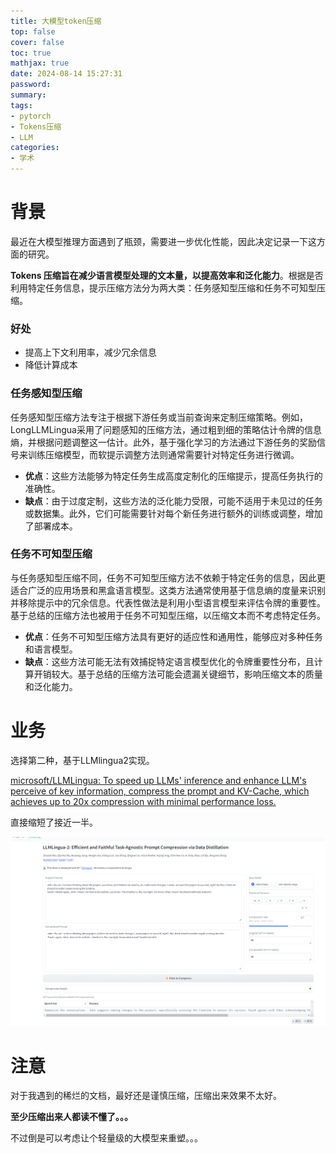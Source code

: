 ```yaml
---
title: 大模型token压缩
top: false
cover: false
toc: true
mathjax: true
date: 2024-08-14 15:27:31
password:
summary:
tags:
- pytorch
- Tokens压缩
- LLM
categories:
- 学术
---
```


# 背景

最近在大模型推理方面遇到了瓶颈，需要进一步优化性能，因此决定记录一下这方面的研究。

**Tokens 压缩旨在减少语言模型处理的文本量，以提高效率和泛化能力**。根据是否利用特定任务信息，提示压缩方法分为两大类：任务感知型压缩和任务不可知型压缩。

### 好处

- 提高上下文利用率，减少冗余信息
- 降低计算成本

### 任务感知型压缩

任务感知型压缩方法专注于根据下游任务或当前查询来定制压缩策略。例如，LongLLMLingua采用了问题感知的压缩方法，通过粗到细的策略估计令牌的信息熵，并根据问题调整这一估计。此外，基于强化学习的方法通过下游任务的奖励信号来训练压缩模型，而软提示调整方法则通常需要针对特定任务进行微调。

- **优点**：这些方法能够为特定任务生成高度定制化的压缩提示，提高任务执行的准确性。
- **缺点**：由于过度定制，这些方法的泛化能力受限，可能不适用于未见过的任务或数据集。此外，它们可能需要针对每个新任务进行额外的训练或调整，增加了部署成本。

### 任务不可知型压缩

与任务感知型压缩不同，任务不可知型压缩方法不依赖于特定任务的信息，因此更适合广泛的应用场景和黑盒语言模型。这类方法通常使用基于信息熵的度量来识别并移除提示中的冗余信息。代表性做法是利用小型语言模型来评估令牌的重要性。基于总结的压缩方法也被用于任务不可知型压缩，以压缩文本而不考虑特定任务。

- **优点**：任务不可知型压缩方法具有更好的适应性和通用性，能够应对多种任务和语言模型。
- **缺点**：这些方法可能无法有效捕捉特定语言模型优化的令牌重要性分布，且计算开销较大。基于总结的压缩方法可能会遗漏关键细节，影响压缩文本的质量和泛化能力。



# 业务

选择第二种，基于LLMlingua2实现。

[microsoft/LLMLingua: To speed up LLMs' inference and enhance LLM's perceive of key information, compress the prompt and KV-Cache, which achieves up to 20x compression with minimal performance loss.](https://github.com/microsoft/LLMLingua)

直接缩短了接近一半。

![refs/heads/master/image-20240814154442191](https://raw.githubusercontent.com/kengerlwl/kengerlwl.github.io/refs/heads/master/image/8aa8605ff9d42c05e3d8fab4d9dbe35e/55c00a0e7b68357f6a89418eaaeeec1a.png)





# 注意

对于我遇到的稀烂的文档，最好还是谨慎压缩，压缩出来效果不太好。

**至少压缩出来人都读不懂了。。。**





不过倒是可以考虑让个轻量级的大模型来重塑。。。
